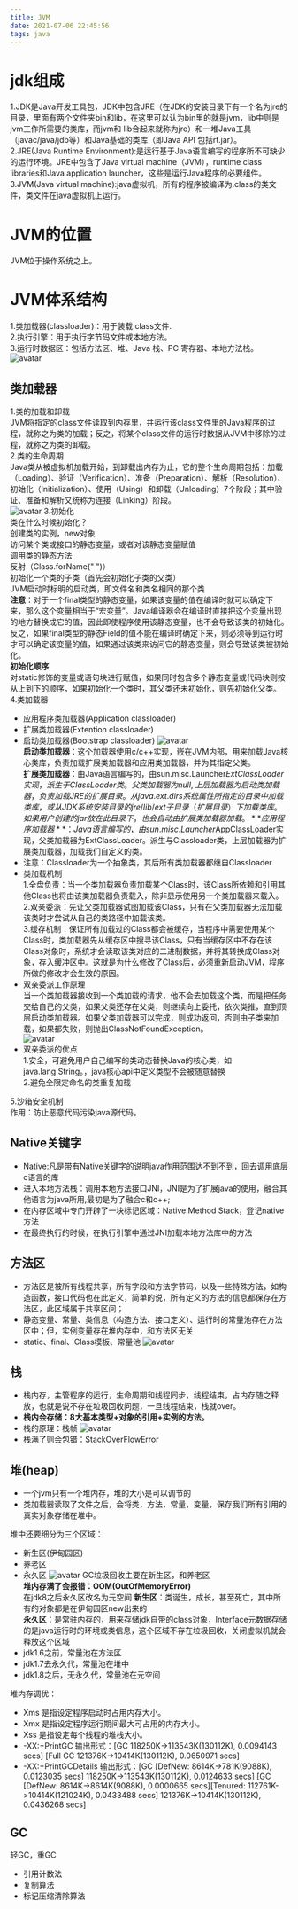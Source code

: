 ```yaml
---
title: JVM
date: 2021-07-06 22:45:56
tags: java
---
```

# jdk组成
1.JDK是Java开发工具包，JDK中包含JRE（在JDK的安装目录下有一个名为jre的目录，里面有两个文件夹bin和lib，在这里可以认为bin里的就是jvm，lib中则是jvm工作所需要的类库，而jvm和 lib合起来就称为jre）和一堆Java工具（javac/java/jdb等）和Java基础的类库（即Java API 包括rt.jar）。  
2.JRE(Java Runtime Environment):是运行基于Java语言编写的程序所不可缺少的运行环境。JRE中包含了Java virtual machine（JVM），runtime class libraries和Java application launcher，这些是运行Java程序的必要组件。  
3.JVM(Java virtual machine):java虚拟机，所有的程序被编译为.class的类文件，类文件在java虚拟机上运行。
# JVM的位置
JVM位于操作系统之上。
# JVM体系结构
1.类加载器(classloader)：用于装载.class文件.  
2.执行引擎：用于执行字节码文件或本地方法。  
3.运行时数据区：包括方法区、堆、Java 栈、PC 寄存器、本地方法栈。
![avatar](https://note.youdao.com/yws/api/personal/file/WEB5b6e8ca9716506beb24ffb1e6c051d6e?method=download&shareKey=fb46a4b00408e4c4ecae5896e27b4156)
## 类加载器
1.类的加载和卸载  
JVM将指定的class文件读取到内存里，并运行该class文件里的Java程序的过程，就称之为类的加载；反之，将某个class文件的运行时数据从JVM中移除的过程，就称之为类的卸载。  
2.类的生命周期  
Java类从被虚拟机加载开始，到卸载出内存为止，它的整个生命周期包括：加载（Loading）、验证（Verification）、准备（Preparation）、解析（Resolution）、初始化（Initialization）、使用（Using）和卸载（Unloading）7个阶段；其中验证、准备和解析又统称为连接（Linking）阶段。  
![avatar](https://note.youdao.com/yws/api/personal/file/WEB83ae79633994737cc0f3dea5a8505876?method=download&shareKey=9dbd097ec4b26972c440b03c9de5c3d0)
3.初始化  
类在什么时候初始化？  
创建类的实例，new对象  
访问某个类或接口的静态变量，或者对该静态变量赋值  
调用类的静态方法  
反射（Class.forName(" ")）  
初始化一个类的子类（首先会初始化子类的父类）  
JVM启动时标明的启动类，即文件名和类名相同的那个类  
**注意**：对于一个final类型的静态变量，如果该变量的值在编译时就可以确定下来，那么这个变量相当于“宏变量”。Java编译器会在编译时直接把这个变量出现的地方替换成它的值，因此即使程序使用该静态变量，也不会导致该类的初始化。反之，如果final类型的静态Field的值不能在编译时确定下来，则必须等到运行时才可以确定该变量的值，如果通过该类来访问它的静态变量，则会导致该类被初始化。  
**初始化顺序**  
对static修饰的变量或语句块进行赋值，如果同时包含多个静态变量或代码块则按从上到下的顺序，如果初始化一个类时，其父类还未初始化，则先初始化父类。
4.类加载器
- 应用程序类加载器(Application classloader)
- 扩展类加载器(Extention classloader)
- 启动类加载器(Bootstrap classloader)
![avatar](https://note.youdao.com/yws/api/personal/file/WEB8b345ca740c878d43470cc04a50d9c63?method=download&shareKey=955547d92cbe1ebdcaa7c48fd0e21243)  
**启动类加载器**：这个加载器使用c/c++实现，嵌在JVM内部，用来加载Java核心类库，负责加载扩展类加载器和应用类加载器，并为其指定父类。  
**扩展类加载器**：由Java语言编写的，由sun.misc.Launcher$ExtClassLoader实现，派生于ClassLoader类。父类加载器为null,上层加载器为启动类加载器，负责加载JRE的扩展目录。从java.ext.dirs系统属性所指定的目录中加载类库，或从JDK系统安装目录的jre/lib/ext子目录（扩展目录）下加载类库。如果用户创建的jar放在此目录下，也会自动由扩展类加载器加载。  
**应用程序加载器**：Java语言编写的，由sun.misc.Launcher$AppClassLoader实现，父类加载器为ExtClassLoader。派生与Classloader类，上层加载器为扩展类加载器，加载我们自定义的类。  
- 注意：Classloader为一个抽象类，其后所有类加载器都继自Classloader  
- 类加载机制  
1.全盘负责：当一个类加载器负责加载某个Class时，该Class所依赖和引用其他Class也将由该类加载器负责载入，除非显示使用另一个类加载器来载入。  
2.双亲委派：先让父类加载器试图加载该Class，只有在父类加载器无法加载该类时才尝试从自己的类路径中加载该类。  
3.缓存机制：保证所有加载过的Class都会被缓存，当程序中需要使用某个Class时，类加载器先从缓存区中搜寻该Class，只有当缓存区中不存在该Class对象时，系统才会读取该类对应的二进制数据，并将其转换成Class对象，存入缓冲区中。这就是为什么修改了Class后，必须重新启动JVM，程序所做的修改才会生效的原因。  
- 双亲委派工作原理  
当一个类加载器接收到一个类加载的请求，他不会去加载这个类，而是把任务交给自己的父类，如果父类还存在父类，则继续向上委托，依次类推，直到顶层启动类加载器。如果父类加载器可以完成，则成功返回，否则由子类来加载，如果都失败，则抛出ClassNotFoundException。  
![avatar](https://note.youdao.com/yws/api/personal/file/WEB4758b3f88a157cb5177ac8aeeb67aac3?method=download&shareKey=8e29e223dd2500fb6a75200df8655ae4)
- 双亲委派的优点  
1.安全，可避免用户自己编写的类动态替换Java的核心类，如java.lang.String。，java核心api中定义类型不会被随意替换  
2.避免全限定命名的类重复加载  

5.沙箱安全机制  
作用：防止恶意代码污染java源代码。
## Native关键字
- Native:凡是带有Native关键字的说明java作用范围达不到不到，回去调用底层c语言的库
- 进入本地方法栈：调用本地方法接口JNI，JNI是为了扩展java的使用，融合其他语言为java所用,最初是为了融合c和c++;
- 在内存区域中专门开辟了一块标记区域：Native Method Stack，登记native方法
- 在最终执行的时候，在执行引擎中通过JNI加载本地方法库中的方法
## 方法区
- 方法区是被所有线程共享，所有字段和方法字节码，以及一些特殊方法，如构造函数，接口代码也在此定义，简单的说，所有定义的方法的信息都保存在方法区，此区域属于共享区间；
- 静态变量、常量、类信息（构造方法、接口定义）、运行时的常量池存在方法区中；但，实例变量存在堆内存中，和方法区无关
- static、final、Class模板、常量池
![avatar](https://note.youdao.com/yws/api/personal/file/WEB9ab525129d2a33929833593131c6a2f3?method=download&shareKey=3577e6221f2cef83abe4511e0f3140bd)
## 栈
- 栈内存，主管程序的运行，生命周期和线程同步，线程结束，占内存随之释放，也就是说不存在垃圾回收问题，一旦线程结束，栈就over。  
- **栈内会存储：8大基本类型+对象的引用+实例的方法。**  
- 栈的原理：栈帧
![avatar](https://note.youdao.com/yws/api/personal/file/WEB371a8c096f226abc18a1c266d8868a3f?method=download&shareKey=cdc1875494eb7f3ae1da476e1dad6a75)
- 栈满了则会包错：StackOverFlowError
## 堆(heap)
- 一个jvm只有一个堆内存，堆的大小是可以调节的
- 类加载器读取了文件之后，会将类，方法，常量，变量，保存我们所有引用的真实对象存储在堆中。  

堆中还要细分为三个区域：
- 新生区(伊甸园区)
- 养老区
- 永久区
![avatar](https://note.youdao.com/yws/api/personal/file/WEB86714cedf4f5338fc06f953964ef51be?method=download&shareKey=c3d0d5c5a1b305481f098f0fc1b3ff22)
GC垃圾回收主要在新生区，和养老区  
**堆内存满了会报错：OOM(OutOfMemoryError)**  
在jdk8之后永久区改名为元空间
**新生区**：类诞生，成长，甚至死亡，其中所有的对象都是在伊甸园区new出来的  
**永久区**：是常驻内存的，用来存储jdk自带的class对象，Interface元数据存储的是java运行时的环境或类信息，这个区域不存在垃圾回收，关闭虚拟机就会释放这个区域
- jdk1.6之前，常量池在方法区
- jdk1.7去永久代，常量池在堆中
- jdk1.8之后，无永久代，常量池在元空间  

堆内存调优：
- Xms 是指设定程序启动时占用内存大小。
- Xmx 是指设定程序运行期间最大可占用的内存大小。
- Xss 是指设定每个线程的堆栈大小。
- -XX:+PrintGC  输出形式：[GC 118250K->113543K(130112K), 0.0094143 secs]  [Full GC 121376K->10414K(130112K), 0.0650971 secs]
- -XX:+PrintGCDetails 输出形式：[GC [DefNew: 8614K->781K(9088K), 0.0123035 secs] 118250K->113543K(130112K), 0.0124633 secs]                 [GC [DefNew: 8614K->8614K(9088K), 0.0000665 secs][Tenured: 112761K->10414K(121024K), 0.0433488 secs] 121376K->10414K(130112K), 0.0436268 secs]
## GC
轻GC，重GC
- 引用计数法
- 复制算法
- 标记压缩清除算法

